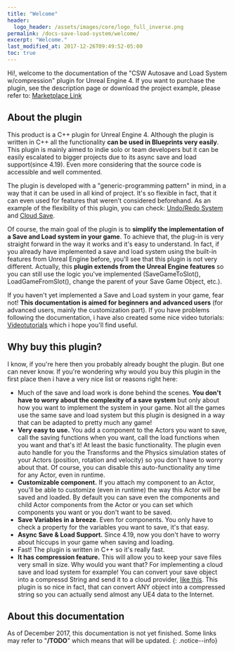 ```yaml
---
title: "Welcome"
header:
  logo_header: /assets/images/core/logo_full_inverse.png
permalink: /docs-save-load-system/welcome/
excerpt: "Welcome."
last_modified_at: 2017-12-26T09:49:52-05:00
toc: true
---
```


Hi!, welcome to the documentation of the "CSW Autosave and Load System w/compression" plugin for Unreal Engine 4. If you want to purchase the plugin, 
see the description page or download the project example, please refer to: [Marketplace Link](https://www.unrealengine.com/marketplace/csw-autosave-and-load-system-w-compression)

## About the plugin

This product is a C++ plugin for Unreal Engine 4. Although the plugin is written in C++ all the functionality **can be used in Blueprints very easily**. This plugin is mainly aimed to indie solo or team developers 
but it can be easily escalated to bigger projects due to its async save and load support(since 4.19). Even more considering that the source code is accessible and well commented.

The plugin is developed with a "generic-programming pattern" in mind, in a way that it can be used in all kind of project. It's so flexible in fact, that it can even used for features that weren't considered beforehand. 
As an example of the flexibility of this plugin, you can check: [Undo/Redo System](https://www.youtube.com/watch?v=7HyOPZ2ZlRY) and [Cloud Save](TODO).

Of course, the main goal of the plugin is to **simplify the implementation of a Save and Load system in your game**. To achieve that, the plug-in is very straight forward in the way it works and it's easy to understand. 
In fact, if you already have implemented a save and load system using the built-in features from Unreal Engine before, you'll see that this plugin is not very different. 
Actually, this **plugin extends from the Unreal Engine features** so you can still use the logic you've implemented (SaveGameToSlot(), LoadGameFromSlot(), change the parent of your Save Game Object, etc.).

If you haven't yet implemented a Save and Load system in your game, fear not! **This documentation is aimed for beginners and advanced users** (for advanced users, mainly the customization part). 
If you have problems following the documentation, i have also created some nice video tutorials: [Videotutorials](https://www.youtube.com/watch?v=IMySm5q617o&index=2&list=PL7Se41ZzAKZmPVJGCaFxv1bPMXqPgEOQa) which i hope you'll find useful.

## Why buy this plugin?

I know, if you're here then you probably already bought the plugin. But one can never know. If you're wondering why would you buy this plugin in the first place then i have a very nice list or reasons right here:

* Much of the save and load work is done behind the scenes. **You don't have to worry about the complexity of a save system** but only about how you want to implement the system in your game. 
Not all the games use the same save and load system but this plugin is designed in a way that can be adapted to pretty much any game!
* **Very easy to use.** You add a component to the Actors you want to save, call the saving functions when you want, call the load functions when you want and that's it! At least the basic functionality. 
The plugin even auto handle for you the Transforms and the Physics simulation states of your Actors (position, rotation and velocity) so you don't have to worry about that. 
Of course, you can disable this auto-functionality any time for any Actor, even in runtime.
* **Customizable component.** If you attach my component to an Actor, you'll be able to customize (even in runtime) the way this Actor will be saved and loaded. 
By default you can save even the components and child Actor components from the Actor or you can set which components you want or you don't want to be saved.
* **Save Variables in a breeze**. Even for components. You only have to check a property for the variables you want to save, it's that easy.
* **Async Save & Load Support.** Since 4.19, now you don't have to worry about hiccups in your game when saving and loading.
* Fast! The plugin is written in C++ so it's really fast.
* **It has compression feature.** This will allow you to keep your save files very small in size. Why would you want that? For implementing a cloud save and load system for example! 
You can convert your save object into a compressd String and send it to a cloud provider, [like this](TODO). 
This plugin is so nice in fact, that can convert ANY object into a compressed string so you can actually send almost any UE4 data to the Internet.

## **About this documentation**

As of December 2017, this documentation is not yet finished. Some links may refer to "**/TODO**" which means that will be updated.
{: .notice--info}